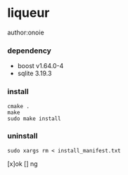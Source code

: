 # liqueur
author:onoie

### dependency
 * boost v1.64.0-4
 * sqlite 3.19.3

### install
```
cmake .
make
sudo make install
```

### uninstall
```
sudo xargs rm < install_manifest.txt
```
 [x]ok
 [] ng
